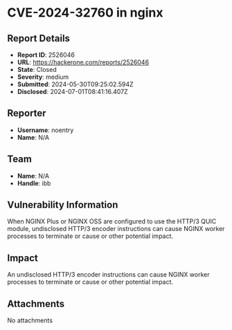 # CVE-2024-32760 in nginx

## Report Details
- **Report ID**: 2526046
- **URL**: https://hackerone.com/reports/2526046
- **State**: Closed
- **Severity**: medium
- **Submitted**: 2024-05-30T09:25:02.594Z
- **Disclosed**: 2024-07-01T08:41:16.407Z

## Reporter
- **Username**: noentry
- **Name**: N/A

## Team
- **Name**: N/A
- **Handle**: ibb

## Vulnerability Information
When NGINX Plus or NGINX OSS are configured to use the HTTP/3 QUIC module, undisclosed HTTP/3 encoder instructions can cause NGINX worker processes to terminate or cause or other potential impact.

## Impact

An undisclosed HTTP/3 encoder instructions can cause NGINX worker processes to terminate or cause or other potential impact.

## Attachments
No attachments
